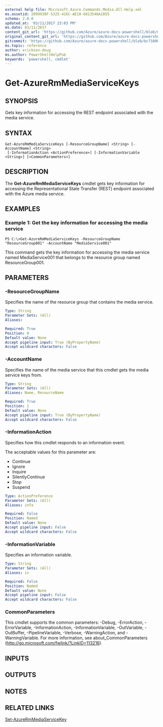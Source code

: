 ```yaml
---
external help file: Microsoft.Azure.Commands.Media.dll-Help.xml
ms.assetid: 2099938F-5325-416C-AE10-6813546A1055
schema: 2.0.0
updated_at: '03/11/2017 23:03 PM'
ms.date: 03/11/2017
content_git_url: 'https://github.com/Azure/azure-docs-powershell/blob/master/azureps-cmdlets-docs/ResourceManager/AzureRM.Media/v0.3.4/Get-AzureRmMediaServiceKeys.md'
original_content_git_url: 'https://github.com/Azure/azure-docs-powershell/blob/master/azureps-cmdlets-docs/ResourceManager/AzureRM.Media/v0.3.4/Get-AzureRmMediaServiceKeys.md'
gitcommit: 'https://github.com/Azure/azure-docs-powershell/blob/bc71000aa3c7f754b95442dcc415a7324626a15c'
ms.topic: reference
author: erickson-doug
ms.author: PowerShellHelpPub
keywords: 'powershell, cmdlet'
---
```


# Get-AzureRmMediaServiceKeys

## SYNOPSIS
Gets key information for accessing the REST endpoint associated with the media service.

## SYNTAX

```
Get-AzureRmMediaServiceKeys [-ResourceGroupName] <String> [-AccountName] <String>
 [-InformationAction <ActionPreference>] [-InformationVariable <String>] [<CommonParameters>]
```

## DESCRIPTION
The **Get-AzureRmMediaServiceKeys** cmdlet gets key information for accessing the Representational State Transfer (REST) endpoint associated with the Azure media service.

## EXAMPLES

### Example 1: Get the key information for accessing the media service
```
PS C:\>Get-AzureRmMediaServiceKeys -ResourceGroupName "ResourceGroup001" -AccountName "MediaService001"
```

This command gets the key information for accessing the media service named MediaService001 that belongs to the resource group named ResourceGroup001.

## PARAMETERS

### -ResourceGroupName
Specifies the name of the resource group that contains the media service.

```yaml
Type: String
Parameter Sets: (All)
Aliases: 

Required: True
Position: 0
Default value: None
Accept pipeline input: True (ByPropertyName)
Accept wildcard characters: False
```

### -AccountName
Specifies the name of the media service that this cmdlet gets the media service keys from.

```yaml
Type: String
Parameter Sets: (All)
Aliases: Name, ResourceName

Required: True
Position: 1
Default value: None
Accept pipeline input: True (ByPropertyName)
Accept wildcard characters: False
```

### -InformationAction
Specifies how this cmdlet responds to an information event.

The acceptable values for this parameter are:

- Continue
- Ignore
- Inquire
- SilentlyContinue
- Stop
- Suspend

```yaml
Type: ActionPreference
Parameter Sets: (All)
Aliases: infa

Required: False
Position: Named
Default value: None
Accept pipeline input: False
Accept wildcard characters: False
```

### -InformationVariable
Specifies an information variable.

```yaml
Type: String
Parameter Sets: (All)
Aliases: iv

Required: False
Position: Named
Default value: None
Accept pipeline input: False
Accept wildcard characters: False
```

### CommonParameters
This cmdlet supports the common parameters: -Debug, -ErrorAction, -ErrorVariable, -InformationAction, -InformationVariable, -OutVariable, -OutBuffer, -PipelineVariable, -Verbose, -WarningAction, and -WarningVariable. For more information, see about_CommonParameters (http://go.microsoft.com/fwlink/?LinkID=113216).

## INPUTS

## OUTPUTS

## NOTES

## RELATED LINKS

[Set-AzureRmMediaServiceKey](./Set-AzureRmMediaServiceKey.md)


